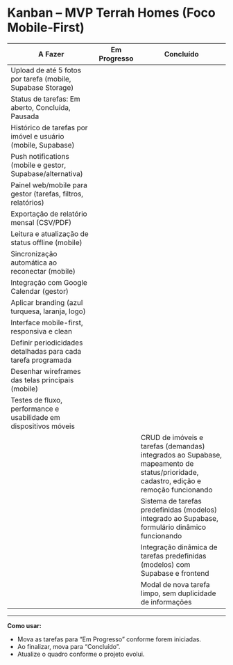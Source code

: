 # Kanban – MVP Terrah Homes (Foco Mobile-First)

| **A Fazer**                                                                 | **Em Progresso** | **Concluído** |
|-----------------------------------------------------------------------------|------------------|---------------|
| Upload de até 5 fotos por tarefa (mobile, Supabase Storage)                 |                  |               |
| Status de tarefas: Em aberto, Concluída, Pausada                            |                  |               |
| Histórico de tarefas por imóvel e usuário (mobile, Supabase)                |                  |               |
| Push notifications (mobile e gestor, Supabase/alternativa)                  |                  |               |
| Painel web/mobile para gestor (tarefas, filtros, relatórios)                |                  |               |
| Exportação de relatório mensal (CSV/PDF)                                    |                  |               |
| Leitura e atualização de status offline (mobile)                            |                  |               |
| Sincronização automática ao reconectar (mobile)                             |                  |               |
| Integração com Google Calendar (gestor)                                     |                  |               |
| Aplicar branding (azul turquesa, laranja, logo)                             |                  |               |
| Interface mobile-first, responsiva e clean                                  |                  |               |
| Definir periodicidades detalhadas para cada tarefa programada               |                  |               |
| Desenhar wireframes das telas principais (mobile)                           |                  |               |
| Testes de fluxo, performance e usabilidade em dispositivos móveis           |                  |               |
|                                                                             |                  | CRUD de imóveis e tarefas (demandas) integrados ao Supabase, mapeamento de status/prioridade, cadastro, edição e remoção funcionando |
|                                                                             |                  | Sistema de tarefas predefinidas (modelos) integrado ao Supabase, formulário dinâmico funcionando |
|                                                                             |                  | Integração dinâmica de tarefas predefinidas (modelos) com Supabase e frontend |
|                                                                             |                  | Modal de nova tarefa limpo, sem duplicidade de informações |

---

**Como usar:**
- Mova as tarefas para “Em Progresso” conforme forem iniciadas.
- Ao finalizar, mova para “Concluído”.
- Atualize o quadro conforme o projeto evolui. 